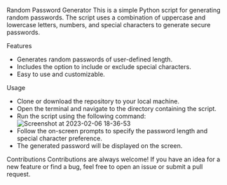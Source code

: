 Random Password Generator
This is a simple Python script for generating random passwords. The script uses a combination of uppercase and lowercase letters, numbers, and special characters to generate secure passwords.

Features
- Generates random passwords of user-defined length.
- Includes the option to include or exclude special characters.
- Easy to use and customizable.

Usage
- Clone or download the repository to your local machine.
- Open the terminal and navigate to the directory containing the script.
- Run the script using the following command:![Screenshot at 2023-02-06 18-36-53](https://user-images.githubusercontent.com/108170990/216912185-a5ed73d9-850c-4265-ad31-12d37041c253.png)
- Follow the on-screen prompts to specify the password length and special character preference.
- The generated password will be displayed on the screen.

Contributions
Contributions are always welcome! If you have an idea for a new feature or find a bug, feel free to open an issue or submit a pull request.


